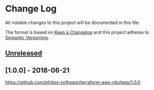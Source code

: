 # Change Log
All notable changes to this project will be documented in this file.

The format is based on [Keep a Changelog](http://keepachangelog.com/)
and this project adheres to [Semantic Versioning](http://semver.org/).

## [Unreleased]

## [1.0.0] - 2018-06-21
https://github.com/philips-software/terraform-aws-rds/tags/1.0.0

[Unreleased]: https://github.com/philips-software/terraform-aws-rds/compare/1.0.0...HEAD
